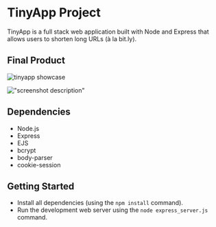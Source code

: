 # TinyApp Project

TinyApp is a full stack web application built with Node and Express that allows users to shorten long URLs (à la bit.ly).

## Final Product

![tinyapp showcase]("./captures/tinyapp.gif")

!["screenshot description"](#)

## Dependencies

- Node.js
- Express
- EJS
- bcrypt
- body-parser
- cookie-session

## Getting Started

- Install all dependencies (using the `npm install` command).
- Run the development web server using the `node express_server.js` command.
